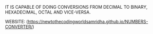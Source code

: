 IT IS CAPABLE OF DOING CONVERSIONS FROM DECIMAL TO BINARY, HEXADECIMAL, OCTAL AND VICE-VERSA.

WEBSITE: (https://newtothecodingworldsamridha.github.io/NUMBERS-CONVERTER/)
